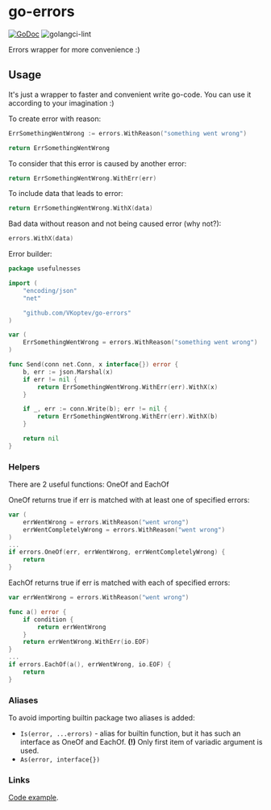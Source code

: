 # go-errors

[![GoDoc](https://pkg.go.dev/badge/github.com/VKoptev/go-errors)](https://pkg.go.dev/github.com/VKoptev/go-errors)
![golangci-lint](https://github.com/VKoptev/go-errors/workflows/golangci-lint/badge.svg)

Errors wrapper for more convenience :)


## Usage

It's just a wrapper to faster and convenient write go-code. You can use it according to your imagination :)

To create error with reason:
```go
ErrSomethingWentWrong := errors.WithReason("something went wrong")

return ErrSomethingWentWrong
```

To consider that this error is caused by another error:
```go
return ErrSomethingWentWrong.WithErr(err)
```

To include data that leads to error:
```go
return ErrSomethingWentWrong.WithX(data)
```

Bad data without reason and not being caused error (why not?):
```go
errors.WithX(data)
```

Error builder:

```go
package usefulnesses

import (
	"encoding/json"
	"net"

	"github.com/VKoptev/go-errors"
)

var (
	ErrSomethingWentWrong = errors.WithReason("something went wrong")
)

func Send(conn net.Conn, x interface{}) error {
	b, err := json.Marshal(x)
	if err != nil {
		return ErrSomethingWentWrong.WithErr(err).WithX(x)
	}

	if _, err := conn.Write(b); err != nil {
		return ErrSomethingWentWrong.WithErr(err).WithX(b)
	}

	return nil
}
```

### Helpers

There are 2 useful functions: OneOf and EachOf

OneOf returns true if err is matched with at least one of specified errors:
```go
var (
    errWentWrong = errors.WithReason("went wrong")
    errWentCompletelyWrong = errors.WithReason("went wrong")
)
...
if errors.OneOf(err, errWentWrong, errWentCompletelyWrong) {
    return
}
```

EachOf returns true if err is matched with each of specified errors:
```go
var errWentWrong = errors.WithReason("went wrong")

func a() error {
    if condition {
        return errWentWrong
    }
    return errWentWrong.WithErr(io.EOF)
}
...
if errors.EachOf(a(), errWentWrong, io.EOF) {
    return
}
```

### Aliases

To avoid importing builtin package two aliases is added:
* `Is(error, ...errors)` - alias for builtin function, but it has such an interface as OneOf and EachOf. **(!)** Only first item of variadic argument is used.
* `As(error, interface{})`

### Links
[Code example](https://github.com/VKoptev/go-errors).

